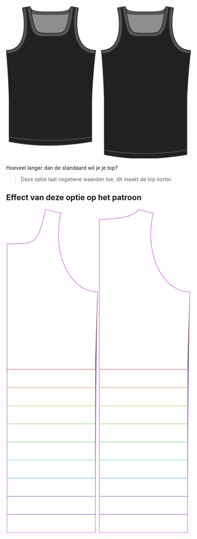 ![De optie voor bonus lengte bij Aaron](./lengthbonus.svg)

Hoeveel langer dan de standaard wil je je top?

> Deze optie laat negatieve waarden toe, dit maakt de top korter.

## Effect van deze optie op het patroon

![Deze afbeelding toont het effect van deze optie door meerdere varianten die een andere waarde hebben voor deze optie te vervangen](aaron_lengthbonus_sample.svg "Effect van deze optie op het patroon")
